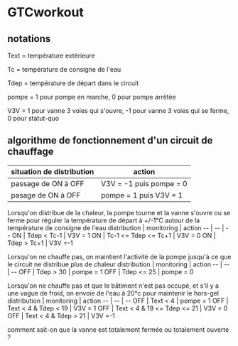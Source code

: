 # GTCworkout

## notations

Text = température extérieure

Tc = température de consigne de l'eau

Tdep = température de départ dans le circuit

pompe = 1 pour pompe en marche, 0 pour pompe arrêtée

V3V = 1 pour vanne 3 voies qui s'ouvre, -1 pour vanne 3 voies qui se ferme, 0 pour statut-quo

## algorithme de fonctionnement d'un circuit de chauffage

situation de distribution | action
-- | --
passage de ON à OFF | V3V = -1 puis pompe = 0
pasage de ON à OFF | pompe = 1 puis V3V = 1

Lorsqu'on distribue de la chaleur, la pompe tourne et la vanne s'ouvre ou se ferme pour réguler la température de départ à +/-1°C autour de la température de consigne de l'eau 
distribution | monitoring | action
-- | -- | --
ON | Tdep < Tc-1 | V3V = 1
ON | Tc-1 <= Tdep <= Tc+1 | V3V = 0
ON | Tdep > Tc+1 | V3V =-1

Lorsqu'on ne chauffe pas, on maintient l'activité de la pompe jusqu'à ce que le circuit ne distribue plus de chaleur 
distribution | monitoring | action
-- | -- | --
OFF | Tdep > 30 | pompe = 1
OFF | Tdep <= 25 | pompe = 0 

Lorsqu'on ne chauffe pas et que le bâtiment n'est pas occupé, et s'il y a une vague de froid, on envoie de l'eau à 20°c pour maintenir le hors-gel
distribution | monitoring | action
-- | -- | -- 
OFF | Text < 4 | pompe = 1
OFF | Text < 4 & Tdep < 19 | V3V = 1
OFF | Text < 4 & 19 <= Tdep <= 21 | V3V = 0
OFF | Text < 4 & Tdep > 21 | V3V =-1


comment sait-on que la vanne est totalement fermée ou totalement ouverte ?

